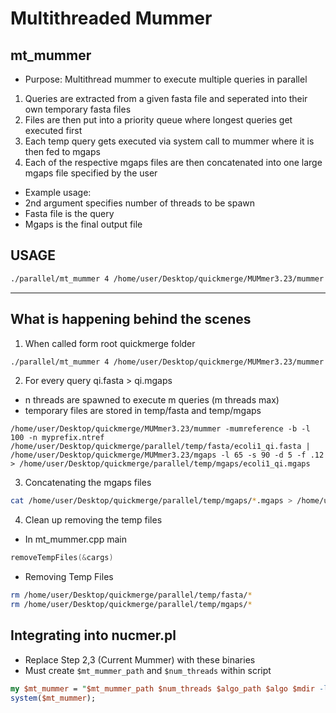 # Multithreaded Mummer 
## mt_mummer

- Purpose: Multithread mummer to execute multiple queries in parallel
1. Queries are extracted from a given fasta file and seperated into their own temporary fasta files
2. Files are then put into a priority queue where longest queries get executed first
3. Each temp query gets executed via system call to mummer where it is then fed to mgaps
4. Each of the respective mgaps files are then concatenated into one large mgaps file specified by the user

- Example usage:
- 2nd argument specifies number of threads to be spawn
- Fasta file is the query 
- Mgaps is the final output file

## USAGE
```bash
./parallel/mt_mummer 4 /home/user/Desktop/quickmerge/MUMmer3.23/mummer -mumreference -b -l 100 -n myprefix.ntref /home/user/Desktop/quickmerge/sample-data/ecoli1.fasta /home/user/Desktop/quickmerge/MUMmer3.23/mgaps -l 65 -s 90 -d 5 -f .12 myprefix.mgaps
```
---

## What is happening behind the scenes
1. When called form root quickmerge folder
```bash
./parallel/mt_mummer 4 /home/user/Desktop/quickmerge/MUMmer3.23/mummer -mumreference -b -l 100 -n myprefix.ntref /home/user/Desktop/quickmerge/sample-data/ecoli1.fasta /home/user/Desktop/quickmerge/MUMmer3.23/mgaps -l 65 -s 90 -d 5 -f .12 myprefix.mgaps
```
2. For every query qi.fasta > qi.mgaps
- n threads are spawned to execute m queries (m threads max)
- temporary files are stored in temp/fasta and temp/mgaps
```
/home/user/Desktop/quickmerge/MUMmer3.23/mummer -mumreference -b -l 100 -n myprefix.ntref /home/user/Desktop/quickmerge/parallel/temp/fasta/ecoli1_qi.fasta | /home/user/Desktop/quickmerge/MUMmer3.23/mgaps -l 65 -s 90 -d 5 -f .12  > /home/user/Desktop/quickmerge/parallel/temp/mgaps/ecoli1_qi.mgaps
```
3. Concatenating the mgaps files
```bash
cat /home/user/Desktop/quickmerge/parallel/temp/mgaps/*.mgaps > /home/user/Desktop/quickmerge/myprefix.mgaps
```

4. Clean up removing the temp files 
- In mt_mummer.cpp main
```c++
removeTempFiles(&cargs)
```
- Removing Temp Files
```bash
rm /home/user/Desktop/quickmerge/parallel/temp/fasta/*
rm /home/user/Desktop/quickmerge/parallel/temp/mgaps/*
```

## Integrating into nucmer.pl
- Replace Step 2,3 (Current Mummer) with these binaries
- Must create `$mt_mummer_path` and `$num_threads` within script
```perl
my $mt_mummer = "$mt_mummer_path $num_threads $algo_path $algo $mdir -l $size -n $pfx.ntref $qry_file $mgaps_path -l $clus -s $gap -d $ddiff -f $dfrac $pfx.mgaps"
system($mt_mummer);
```
